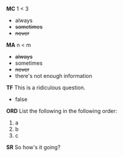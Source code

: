 **MC** 1 < 3
- always
- ~~sometimes~~
- ~~never~~

**MA** n < m
- ~~always~~
- sometimes
- ~~never~~
- there's not enough information

**TF** This is a ridiculous question.
- false

**ORD** List the following in the following order:
1. a
1. b
1. c

**SR** So how's it going?
